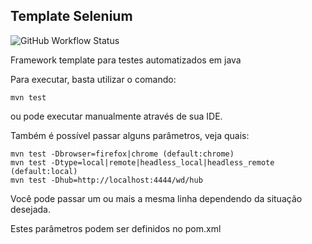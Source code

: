 ## Template Selenium
![GitHub Workflow Status](https://img.shields.io/github/workflow/status/clevsampaio/template-selenium/maven?style=for-the-badge)

Framework template para testes automatizados em java

Para executar, basta utilizar o comando:
```
mvn test
```
ou pode executar manualmente através de sua IDE.

Também é possível passar alguns parâmetros, veja quais:
```
mvn test -Dbrowser=firefox|chrome (default:chrome)
mvn test -Dtype=local|remote|headless_local|headless_remote (default:local)
mvn test -Dhub=http://localhost:4444/wd/hub
```
Você pode passar um ou mais a mesma linha dependendo da situação desejada.

Estes parâmetros podem ser definidos no pom.xml